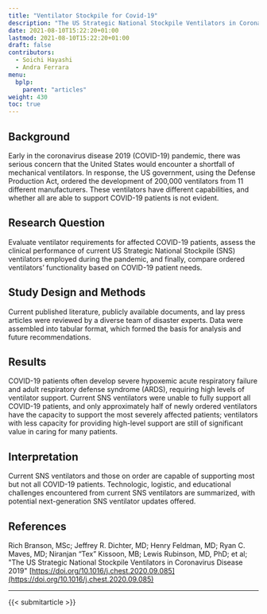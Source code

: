 ```yaml
---
title: "Ventilator Stockpile for Covid-19"
description: "The US Strategic National Stockpile Ventilators in Coronavirus Disease 2019"
date: 2021-08-10T15:22:20+01:00
lastmod: 2021-08-10T15:22:20+01:00
draft: false
contributors:
  - Soichi Hayashi
  - Andra Ferrara
menu:
  bplp:
    parent: "articles"
weight: 430
toc: true
---
```


## Background

Early in the coronavirus disease 2019 (COVID-19) pandemic, there was serious concern that the United States would encounter a shortfall of mechanical ventilators. In response, the US government, using the Defense Production Act, ordered the development of 200,000 ventilators from 11 different manufacturers. These ventilators have different capabilities, and whether all are able to support COVID-19 patients is not evident.

## Research Question

Evaluate ventilator requirements for affected COVID-19 patients, assess the clinical performance of current US Strategic National Stockpile (SNS) ventilators employed during the pandemic, and finally, compare ordered ventilators’ functionality based on COVID-19 patient needs.

## Study Design and Methods
Current published literature, publicly available documents, and lay press articles were reviewed by a diverse team of disaster experts. Data were assembled into tabular format, which formed the basis for analysis and future recommendations.

## Results

COVID-19 patients often develop severe hypoxemic acute respiratory failure and adult respiratory defense syndrome (ARDS), requiring high levels of ventilator support. Current SNS ventilators were unable to fully support all COVID-19 patients, and only approximately half of newly ordered ventilators have the capacity to support the most severely affected patients; ventilators with less capacity for providing high-level support are still of significant value in caring for many patients.

## Interpretation

Current SNS ventilators and those on order are capable of supporting most but not all COVID-19 patients. Technologic, logistic, and educational challenges encountered from current SNS ventilators are summarized, with potential next-generation SNS ventilator updates offered.

## References

Rich Branson, MSc; Jeffrey R. Dichter, MD; Henry Feldman, MD; Ryan C. Maves, MD; Niranjan “Tex” Kissoon, MB; Lewis Rubinson, MD, PhD; et al; "The US Strategic National Stockpile Ventilators in Coronavirus Disease 2019" [https://doi.org/10.1016/j.chest.2020.09.085](https://doi.org/10.1016/j.chest.2020.09.085)

-----------------------------------------------

{{< submitarticle >}}
